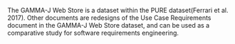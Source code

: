 The GAMMA-J Web Store is a dataset within the PURE dataset(Ferrari et al. 2017). Other documents are redesigns of the Use Case Requirements document in the GAMMA-J Web Store dataset, and can be used as a comparative study for software requirements engineering.
